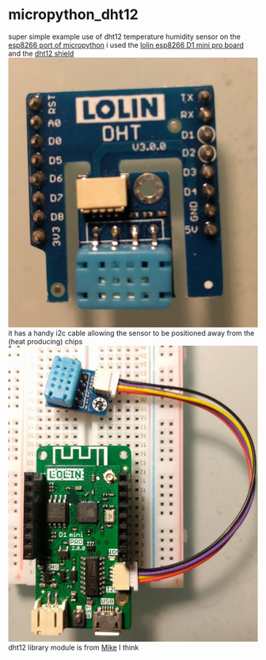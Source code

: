 # micropython_dht12
super simple example use of dht12 temperature humidity sensor on the [esp8266 port of micropython](https://micropython.org/download#esp8266)
  i used the [lolin esp8266  D1 mini pro board](https://wiki.wemos.cc/products:d1:d1_mini_pro) and the [dht12 shield](https://wiki.wemos.cc/products:d1_mini_shields:dht_shield)
![](dht_shield.jpg)  
it has a handy i2c cable allowing the sensor to be positioned away from the (heat producing) chips
![](dht_with_i2c_cable.jpg)  
dht12 library module is from [Mike](https://github.com/mcauser/micropython-dht12) I think

